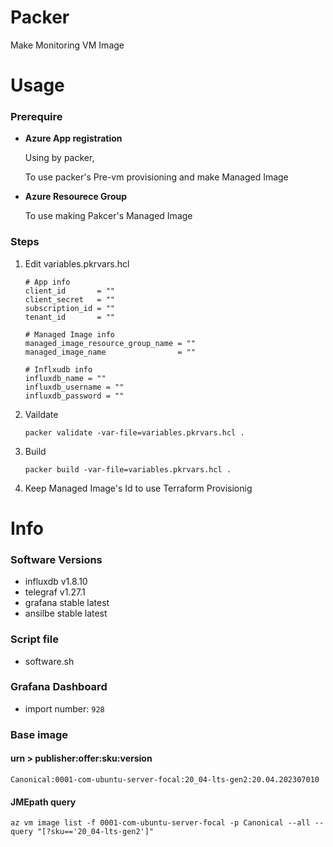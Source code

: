 # Packer
Make Monitoring VM Image

# Usage
### Prerequire
- **Azure App registration**
    
    Using by packer,

    To use packer's Pre-vm provisioning and make Managed Image

- **Azure Resourece Group**<br>
    
    To use making Pakcer's Managed Image

### Steps
1. Edit variables.pkrvars.hcl

    ```
    # App info
    client_id       = ""
    client_secret   = ""
    subscription_id = ""
    tenant_id       = ""

    # Managed Image info
    managed_image_resource_group_name = ""
    managed_image_name                = ""

    # Inflxudb info
    influxdb_name = ""
    influxdb_username = ""
    influxdb_password = ""
    ```

2. Vaildate 

    ```packer validate -var-file=variables.pkrvars.hcl .```

3. Build 

    ```packer build -var-file=variables.pkrvars.hcl .```

4. Keep Managed Image's Id to use Terraform Provisionig

# Info
### Software Versions
- influxdb v1.8.10
- telegraf v1.27.1
- grafana stable latest
- ansilbe stable latest

### Script file
- software.sh

### Grafana Dashboard
- import number: ```928```

### Base image
#### urn > publisher:offer:sku:version
```
Canonical:0001-com-ubuntu-server-focal:20_04-lts-gen2:20.04.202307010
```
#### JMEpath query
```
az vm image list -f 0001-com-ubuntu-server-focal -p Canonical --all --query "[?sku=='20_04-lts-gen2']"
```
